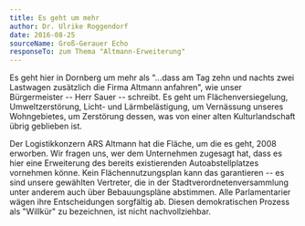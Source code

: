 ```yaml
---
title: Es geht um mehr
author: Dr. Ulrike Roggendorf
date: 2016-08-25
sourceName: Groß-Gerauer Echo
responseTo: zum Thema "Altmann-Erweiterung"
---
```


Es geht hier in Dornberg um mehr als "...dass am Tag zehn und nachts zwei Lastwagen zusätzlich die Firma Altmann anfahren", wie unser Bürgermeister -- Herr Sauer -- schreibt. Es geht um Flächenversiegelung, Umweltzerstörung, Licht- und Lärmbelästigung, um Vernässung unseres Wohngebietes, um Zerstörung dessen, was von einer alten Kulturlandschaft übrig geblieben ist.

Der Logistikkonzern ARS Altmann hat die Fläche, um die es geht, 2008 erworben. Wir fragen uns, wer dem Unternehmen zugesagt hat, dass es hier eine Erweiterung des bereits existierenden Autoabstellplatzes vornehmen könne. Kein Flächennutzungsplan kann das garantieren -- es sind unsere gewählten Vertreter, die in der Stadtverordnetenversammlung unter anderem auch über Bebauungspläne abstimmen. Alle Parlamentarier wägen ihre Entscheidungen sorgfältig ab. Diesen demokratischen Prozess als "Willkür" zu bezeichnen, ist nicht nachvollziehbar.
